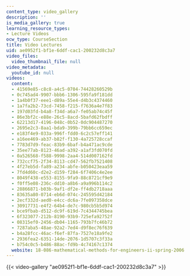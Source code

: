 ```yaml
---
content_type: video_gallery
description: ''
is_media_gallery: true
learning_resource_types:
- Lecture Videos
ocw_type: CourseSection
title: Video Lectures
uid: ae0952f1-bf1e-6ddf-cac1-200232d8c3a7
video_files:
  video_thumbnail_file: null
video_metadata:
  youtube_id: null
videos:
  content:
  - 41569e85-c8c8-a4c5-0704-74428260529b
  - 0c745ad4-9907-bbb6-1306-595fa9f181dd
  - 1a4b0f37-eee1-d89a-55e4-d4b3c4374460
  - 1a7fa2b2-73cd-7458-f215-f7636a4e7f83
  - 197d03fd-b4a8-f34d-a6a7-fe05ab74c45f
  - 86e3bf2c-e88e-26c5-8acd-5bafd62fbdff
  - 62213d17-4196-048c-0b52-0dc904487270
  - 2695e2c3-8aa1-bda9-399b-79bb6cc659ec
  - e183f4e9-033a-996f-fdd0-6c2c57eff141
  - a16ee469-ab37-b82f-f130-4a725728ccaf
  - 7783d7d9-feac-83b9-6baf-b4a471ac9cde
  - 35ee77ab-8123-46ad-a392-a1af3fd070fd
  - 0a526568-f588-9998-2aa4-514d007162fd
  - 732ccf75-2f34-8113-cd47-562fb7521408
  - 4f27eb5d-fa89-a234-abfe-b050423eaa59
  - 7fd4d60c-d2e2-d159-f284-6f7406c4e2ee
  - 8049f438-e553-8155-9fa9-88c8721cf9e9
  - f0ff5e08-236c-dd10-a8b6-a9a996b114c2
  - 28866871-b03b-9af1-df2e-ff4db2718aaa
  - 83635a80-0714-eb6d-074c-245595d42184
  - 2ecf332d-aed0-e4cc-dc6a-7fe097358dce
  - 30917731-e4f2-64b4-de7c-980cb5b5d974
  - bce9fbab-d512-dc9f-619d-7c4344745bea
  - 6f323077-212b-8190-93b9-725efa92752f
  - 08315ef0-2456-db04-1165-793b7fc46b72
  - 7287aba5-48ae-92a2-7ed4-d9f8ec76f639
  - b4a28fcc-46ac-f6ef-87fa-7527e18a9fe2
  - 2936fea2-6351-14de-2076-1d5707c3f33a
  - b754c0c5-b486-88ac-fd9b-4c74167c1374
  website: 18-086-mathematical-methods-for-engineers-ii-spring-2006
---
```



{{< video-gallery "ae0952f1-bf1e-6ddf-cac1-200232d8c3a7" >}}


